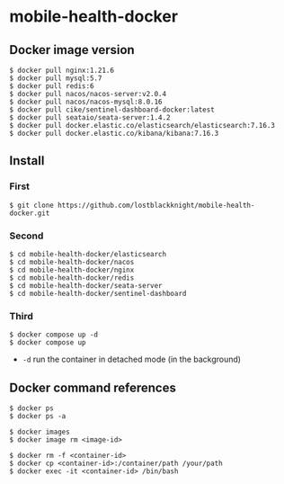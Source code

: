 # mobile-health-docker

## Docker image version

```
$ docker pull nginx:1.21.6
$ docker pull mysql:5.7
$ docker pull redis:6
$ docker pull nacos/nacos-server:v2.0.4
$ docker pull nacos/nacos-mysql:8.0.16
$ docker pull cike/sentinel-dashboard-docker:latest
$ docker pull seataio/seata-server:1.4.2
$ docker pull docker.elastic.co/elasticsearch/elasticsearch:7.16.3
$ docker pull docker.elastic.co/kibana/kibana:7.16.3
```

## Install

### First

```
$ git clone https://github.com/lostblackknight/mobile-health-docker.git
```

### Second

```
$ cd mobile-health-docker/elasticsearch
$ cd mobile-health-docker/nacos
$ cd mobile-health-docker/nginx
$ cd mobile-health-docker/redis
$ cd mobile-health-docker/seata-server
$ cd mobile-health-docker/sentinel-dashboard
```

### Third

```
$ docker compose up -d
$ docker compose up
```

- `-d` run the container in detached mode (in the background)

## Docker command references

```
$ docker ps
$ docker ps -a

$ docker images
$ docker image rm <image-id>

$ docker rm -f <container-id>
$ docker cp <container-id>:/container/path /your/path
$ docker exec -it <container-id> /bin/bash
```

